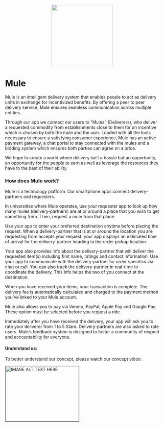 <p align="center">
  <img width="200" height="200" src="https://github.com/mrigank2487/mule-app/blob/master/Code/mule/assets/images/logo.png">
</p>

# Mule

Mule is an intelligent delivery system that enables people to act as delivery units in
exchange for incentivized benefits. By offering a peer to peer delivery service,
Mule ensures seamless communication across multiple entities.

Through our app we connect our users to “Mules” (Deliverers), who deliver a
requested commodity from establishments close to them for an incentive which is
chosen by both the mule and the user. Loaded with all the tools necessary to ensure
a satisfying consumer experience, Mule has an active payment gateway, a chat
portal to stay connected with the mules and a bidding system which ensures both
parties can agree on a price.

We hope to create a world where delivery isn’t a hassle but an opportunity, an
opportunity for the people to earn as well as leverage the resources they have to the
best of their ability.

### How does Mule work?

Mule is a technology platform. Our smartphone apps connect delivery-partners and
requesters.

In universities where Mule operates, use your requester app to look up how many
mules (delivery-partners) are at or around a place that you wish to get something
from. Then, request a mule from that place.

Use your app to enter your preferred destination anytime before placing the
request. When a delivery-partner that is at or around the location you are
requesting from accepts your request, your app displays an estimated time of
arrival for the delivery-partner heading to the order pickup location.

Your app also provides info about the delivery-partner that will deliver the
requested item(s) including first name, ratings and contact information. Use your
app to communicate with the delivery-partner for order specifics via chat or call.
You can also track the delivery-partner in real-time to coordinate the delivery. This
info helps the two of you connect at the destination.

When you have received your items, your transaction is complete. The delivery fee
is automatically calculated and charged to the payment method you’ve linked to
your Mule account.

Mule also allows you to pay via Venmo, PayPal, Apple Pay and Google Pay.
These option must be selected before you request a ride.

Immediately after you have received the delivery, your app will ask you to rate
your deliverer from 1 to 5 Stars. Delivery-partners are also asked to rate users.
Mule’s feedback system is designed to foster a community of respect and
accountability for everyone.

#### Understand us:

To better understand our concept, please watch our concept video:

<a href="http://www.youtube.com/watch?feature=player_embedded&v=zdTL0JeCp8Q
" target="_blank"><img src="http://img.youtube.com/vi/zdTL0JeCp8Q/0.jpg" 
alt="IMAGE ALT TEXT HERE" width="240" height="180" border="1" /></a>

